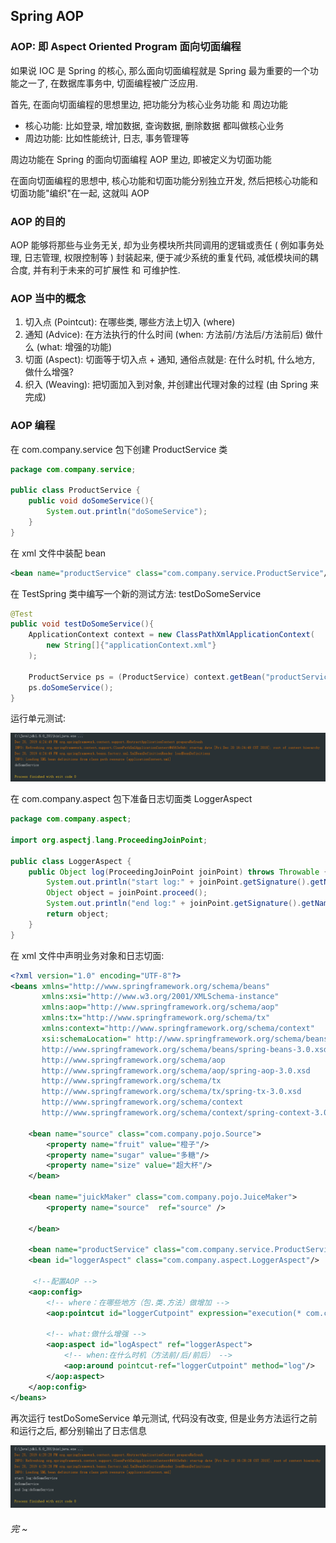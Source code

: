 ## Spring AOP

### AOP: 即 Aspect Oriented Program 面向切面编程

如果说 IOC 是 Spring 的核心, 那么面向切面编程就是 Spring 最为重要的一个功能之一了, 在数据库事务中, 切面编程被广泛应用.

首先, 在面向切面编程的思想里边, 把功能分为核心业务功能 和 周边功能

- 核心功能: 比如登录, 增加数据, 查询数据, 删除数据 都叫做核心业务
- 周边功能: 比如性能统计, 日志, 事务管理等

周边功能在 Spring 的面向切面编程 AOP 里边, 即被定义为切面功能

在面向切面编程的思想中, 核心功能和切面功能分别独立开发, 然后把核心功能和切面功能"编织"在一起, 这就叫 AOP



### AOP 的目的

AOP 能够将那些与业务无关, 却为业务模块所共同调用的逻辑或责任 ( 例如事务处理, 日志管理, 权限控制等 ) 封装起来, 便于减少系统的重复代码, 减低模块间的耦合度, 并有利于未来的可扩展性 和 可维护性.



### AOP 当中的概念

1. 切入点 (Pointcut): 在哪些类, 哪些方法上切入 (where)
2. 通知 (Advice): 在方法执行的什么时间 (when: 方法前/方法后/方法前后) 做什么 (what: 增强的功能)
3. 切面 (Aspect): 切面等于切入点 + 通知, 通俗点就是: 在什么时机, 什么地方, 做什么增强?
4. 织入 (Weaving): 把切面加入到对象, 并创建出代理对象的过程 (由 Spring 来完成)



### AOP 编程

在 com.company.service 包下创建 ProductService 类

```java
package com.company.service;

public class ProductService {
    public void doSomeService(){
        System.out.println("doSomeService");
    }
}
```

在 xml 文件中装配 bean

```xml
<bean name="productService" class="com.company.service.ProductService"/>
```

在 TestSpring 类中编写一个新的测试方法: testDoSomeService

```java
@Test
public void testDoSomeService(){
    ApplicationContext context = new ClassPathXmlApplicationContext(
        new String[]{"applicationContext.xml"}
    );

    ProductService ps = (ProductService) context.getBean("productService");
    ps.doSomeService();
}
```

运行单元测试: 

![1576830298997](04_面向切面编程_AOP.assets/1576830298997.png)

在 com.company.aspect 包下准备日志切面类 LoggerAspect

```java
package com.company.aspect;

import org.aspectj.lang.ProceedingJoinPoint;

public class LoggerAspect {
    public Object log(ProceedingJoinPoint joinPoint) throws Throwable {
        System.out.println("start log:" + joinPoint.getSignature().getName());
        Object object = joinPoint.proceed();
        System.out.println("end log:" + joinPoint.getSignature().getName());
        return object;
    }
}
```

在 xml 文件中声明业务对象和日志切面:

```xml
<?xml version="1.0" encoding="UTF-8"?>
<beans xmlns="http://www.springframework.org/schema/beans"
       xmlns:xsi="http://www.w3.org/2001/XMLSchema-instance"
       xmlns:aop="http://www.springframework.org/schema/aop"
       xmlns:tx="http://www.springframework.org/schema/tx"
       xmlns:context="http://www.springframework.org/schema/context"
       xsi:schemaLocation=" http://www.springframework.org/schema/beans
       http://www.springframework.org/schema/beans/spring-beans-3.0.xsd
       http://www.springframework.org/schema/aop
       http://www.springframework.org/schema/aop/spring-aop-3.0.xsd
       http://www.springframework.org/schema/tx
       http://www.springframework.org/schema/tx/spring-tx-3.0.xsd
       http://www.springframework.org/schema/context
       http://www.springframework.org/schema/context/spring-context-3.0.xsd">

    <bean name="source" class="com.company.pojo.Source">
        <property name="fruit" value="橙子"/>
        <property name="sugar" value="多糖"/>
        <property name="size" value="超大杯"/>
    </bean>

    <bean name="juickMaker" class="com.company.pojo.JuiceMaker">
        <property name="source"  ref="source" />

    </bean>

    <bean name="productService" class="com.company.service.ProductService"/>
    <bean id="loggerAspect" class="com.company.aspect.LoggerAspect"/>

     <!--配置AOP -->
    <aop:config>
        <!-- where：在哪些地方（包.类.方法）做增加 -->
        <aop:pointcut id="loggerCutpoint" expression="execution(* com.company.service.ProductService.*(..)) "/>

        <!-- what:做什么增强 -->
        <aop:aspect id="logAspect" ref="loggerAspect">
            <!-- when:在什么时机（方法前/后/前后） -->
            <aop:around pointcut-ref="loggerCutpoint" method="log"/>
        </aop:aspect>
    </aop:config>
</beans>
```

再次运行 testDoSomeService 单元测试, 代码没有改变, 但是业务方法运行之前和运行之后, 都分别输出了日志信息

![1576830517951](04_面向切面编程_AOP.assets/1576830517951.png)



###### 完 ~

